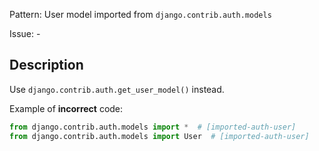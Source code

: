 Pattern: User model imported from `django.contrib.auth.models`

Issue: -

## Description

Use `django.contrib.auth.get_user_model()` instead.

Example of **incorrect** code:

```python
from django.contrib.auth.models import *  # [imported-auth-user]
from django.contrib.auth.models import User  # [imported-auth-user]
```